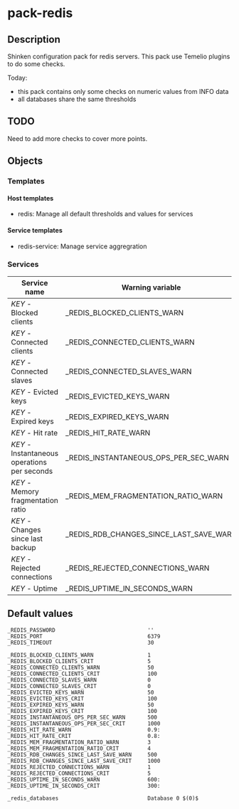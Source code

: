 # pack-redis

## Description

Shinken configuration pack for redis servers. This pack use Temelio plugins to
do some checks.

Today:
* this pack contains only some checks on numeric values from INFO data
* all databases share the same thresholds

## TODO

Need to add more checks to cover more points.

## Objects

### Templates

#### Host templates

* redis: Manage all default thresholds and values for services

#### Service templates

* redis-service: Manage service aggregration

### Services

| Service name                                 | Warning variable                        | Critical variable                      | Duplicate_foreach variable |
|----------------------------------------------|-----------------------------------------|----------------------------------------|----------------------------|
| $KEY$ - Blocked clients                      | _REDIS_BLOCKED_CLIENTS_WARN             | _REDIS_BLOCKED_CLIENTS_CRIT             | _redis_databases          |
| $KEY$ - Connected clients                    | _REDIS_CONNECTED_CLIENTS_WARN           | _REDIS_CONNECTED_CLIENTS_CRIT           | _redis_databases          |
| $KEY$ - Connected slaves                     | _REDIS_CONNECTED_SLAVES_WARN            | _REDIS_CONNECTED_SLAVES_CRIT            | _redis_databases          |
| $KEY$ - Evicted keys                         | _REDIS_EVICTED_KEYS_WARN                | _REDIS_EVICTED_KEYS_CRIT                | _redis_databases          |
| $KEY$ - Expired keys                         | _REDIS_EXPIRED_KEYS_WARN                | _REDIS_EXPIRED_KEYS_CRIT                | _redis_databases          |
| $KEY$ - Hit rate                             | _REDIS_HIT_RATE_WARN                    | _REDIS_HIT_RATE_CRIT                    | _redis_databases          |
| $KEY$ - Instantaneous operations per seconds | _REDIS_INSTANTANEOUS_OPS_PER_SEC_WARN   | _REDIS_INSTANTANEOUS_OPS_PER_SEC_CRIT   | _redis_databases          |
| $KEY$ - Memory fragmentation ratio           | _REDIS_MEM_FRAGMENTATION_RATIO_WARN     | _REDIS_MEM_FRAGMENTATION_RATIO_CRIT     | _redis_databases          |
| $KEY$ - Changes since last backup            | _REDIS_RDB_CHANGES_SINCE_LAST_SAVE_WARN | _REDIS_RDB_CHANGES_SINCE_LAST_SAVE_CRIT | _redis_databases          |
| $KEY$ - Rejected connections                 | _REDIS_REJECTED_CONNECTIONS_WARN        | _REDIS_REJECTED_CONNECTIONS_CRIT        | _redis_databases          |
| $KEY$ - Uptime                               | _REDIS_UPTIME_IN_SECONDS_WARN           | _REDIS_UPTIME_IN_SECONDS_CRIT           | _redis_databases          |

## Default values

    _REDIS_PASSWORD                             ''
    _REDIS_PORT                                 6379
    _REDIS_TIMEOUT                              30

    _REDIS_BLOCKED_CLIENTS_WARN                 1
    _REDIS_BLOCKED_CLIENTS_CRIT                 5
    _REDIS_CONNECTED_CLIENTS_WARN               50
    _REDIS_CONNECTED_CLIENTS_CRIT               100
    _REDIS_CONNECTED_SLAVES_WARN                0
    _REDIS_CONNECTED_SLAVES_CRIT                0
    _REDIS_EVICTED_KEYS_WARN                    50
    _REDIS_EVICTED_KEYS_CRIT                    100
    _REDIS_EXPIRED_KEYS_WARN                    50
    _REDIS_EXPIRED_KEYS_CRIT                    100
    _REDIS_INSTANTANEOUS_OPS_PER_SEC_WARN       500
    _REDIS_INSTANTANEOUS_OPS_PER_SEC_CRIT       1000
    _REDIS_HIT_RATE_WARN                        0.9:
    _REDIS_HIT_RATE_CRIT                        0.8:
    _REDIS_MEM_FRAGMENTATION_RATIO_WARN         3
    _REDIS_MEM_FRAGMENTATION_RATIO_CRIT         4
    _REDIS_RDB_CHANGES_SINCE_LAST_SAVE_WARN     500
    _REDIS_RDB_CHANGES_SINCE_LAST_SAVE_CRIT     1000
    _REDIS_REJECTED_CONNECTIONS_WARN            1
    _REDIS_REJECTED_CONNECTIONS_CRIT            5
    _REDIS_UPTIME_IN_SECONDS_WARN               600:
    _REDIS_UPTIME_IN_SECONDS_CRIT               300:

    _redis_databases                            Database 0 $(0)$
